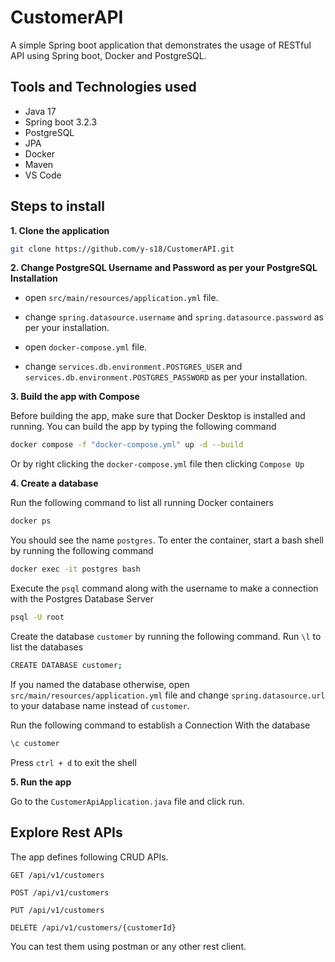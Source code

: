 # CustomerAPI

A simple Spring boot application that demonstrates the usage of RESTful API using Spring boot, Docker and PostgreSQL.

## Tools and Technologies used

* Java 17
* Spring boot 3.2.3
* PostgreSQL
* JPA
* Docker
* Maven
* VS Code

## Steps to install

**1. Clone the application**

```bash
git clone https://github.com/y-s18/CustomerAPI.git
```

**2. Change PostgreSQL Username and Password as per your PostgreSQL Installation**
	
+ open `src/main/resources/application.yml` file.

+ change `spring.datasource.username` and `spring.datasource.password` as per your installation.

+ open `docker-compose.yml` file.

+ change `services.db.environment.POSTGRES_USER` and `services.db.environment.POSTGRES_PASSWORD` as per your installation.

**3. Build the app with Compose**

Before building the app, make sure that Docker Desktop is installed and running.
You can build the app by typing the following command

```bash
docker compose -f "docker-compose.yml" up -d --build
```

Or by right clicking the `docker-compose.yml` file then clicking `Compose Up`

**4. Create a database**

Run the following command to list all running Docker containers

```bash
docker ps
```

You should see the name `postgres`. To enter the container, start a bash shell by running the following command

```bash
docker exec -it postgres bash
```

Execute the `psql` command along with the username to make a connection with the Postgres Database Server

```bash
psql -U root
```

Create the database `customer` by running the following command. Run `\l` to list the databases

```bash
CREATE DATABASE customer;
```

If you named the database otherwise, open `src/main/resources/application.yml` file and change `spring.datasource.url` to your database name instead of `customer`.

Run the following command to establish a Connection With the database

```bash
\c customer
```

Press `ctrl + d` to exit the shell

**5. Run the app**

Go to the `CustomerApiApplication.java` file and click run.

## Explore Rest APIs

The app defines following CRUD APIs.

    GET /api/v1/customers
    
    POST /api/v1/customers
    
    PUT /api/v1/customers
    
    DELETE /api/v1/customers/{customerId}

You can test them using postman or any other rest client.
